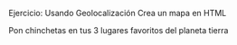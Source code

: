 Ejercicio: Usando Geolocalización
Crea un mapa en HTML

Pon chinchetas en tus 3 lugares favoritos del planeta tierra
